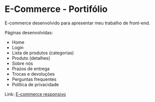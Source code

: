 # E-Commerce - Portifólio
E-commerce desenvolvido para apresentar meu trabalho de front-end. 

Páginas desenvolvidas:

* Home
* Login
* Lista de produtos (categorias)
* Produto (detalhes)
* Sobre nós
* Prazos de entrega
* Trocas e devoluções
* Perguntas frequentes
* Política de privacidade

Link: [E-commerce responsivo](https://e-commerce-portifolio.000webhostapp.com/)